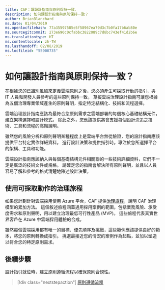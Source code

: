 ```yaml
---
title: CAF：讓設計指南與原則保持一致。
description: 如何讓設計指南與原則保持一致？
author: BrianBlanchard
ms.date: 01/04/2019
ms.openlocfilehash: 77a35597585e5f58967ea79d3c7b0fa17b6ab80e
ms.sourcegitcommit: 273e690c0cfabbc3822089c7d8bc743ef41d2b6e
ms.translationtype: HT
ms.contentlocale: zh-TW
ms.lasthandoff: 02/08/2019
ms.locfileid: "55900735"
---
```

<!---
I've established policies. How to help developers adopt these policies?
Draft an architecture design guide.

[Aspirational statement] If you're using Azure, you can use one of ours as a starting point. The choose one of the following 6 as a starting point and mold it to fit your policies.
--->

<!-- markdownlint-disable MD026 -->

# <a name="how-do-you-align-design-guides-with-policy"></a>如何讓設計指南與原則保持一致？

在根據您的[已識別風險](understanding-business-risk.md)來[定義雲端原則](define-policy.md)之後，您必須產生可採取行動的指引，與 IT 人員和開發人員參考的這些原則保持一致。 草擬雲端治理設計指南可讓您根據為五個治理專業領域產生的原則聲明，指定特定結構化、技術和流程選擇。

雲端治理設計指南應該為最符合您原則需求之雲端部署的每個核心基礎結構元件，建立架構選擇和設計模式。 除此之外，您應該提供將會支援每個設計決策之技術、工具和流程的高階說明。

雖然您的風險分析和原則聲明某種程度上是雲端平台無從驗證，您的設計指南應該提供平台特定實作詳細資料。 進行設計決策和提供指引時，專注於您所選擇平台的架構、工具和功能。

雲端設計指南應該納入與每個基礎結構元件相關聯的一些技術詳細資料，它們不一定是廣泛的技術文件或規格。 請確定您的指南會解決所有原則聲明，並且以人員容易了解和參考的格式清楚地陳述設計決策。

<!-- markdownlint-enable MD033 -->

## <a name="using-the-actionable-governance-journeys"></a>使用可採取動作的治理旅程

如果您計劃針對雲端採用使用 Azure 平台，CAF 提供[治理旅程](../journeys/overview.md)，說明 CAF 治理模型的累加方法。 這個敘述旅程涵蓋通用採用案例的範圍，包括業務風險、承受度需求和原則聲明，用以建立治理最低可行性產品 (MVP)。 這些旅程代表真實世界客戶在 Azure 中雲端採用體驗的合成。

雖然每個雲端採用都有唯一的目標、優先順序及挑戰，這些範例應該提供良好的範本，將您的原則轉換成指引。 挑選最接近您的情況的案例作為起點，並加以塑造以符合您的特定原則需求。

## <a name="next-steps"></a>後續步驟

設計指引就位時，建立原則遵循流程以確保原則合規性。

> [!div class="nextstepaction"]
> [原則遵循流程](processes.md)
